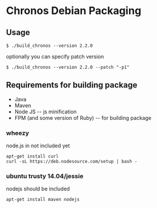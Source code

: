 # Chronos Debian Packaging

## Usage

```
$ ./build_chronos --version 2.2.0
```
optionally you can specify patch version
```
$ ./build_chronos --version 2.2.0 --patch "-p1"
```

## Requirements for building package

  * Java
  * Maven
  * Node JS -- js minification
  * FPM (and some version of Ruby) -- for building package

### wheezy

node.js in not included yet
```
apt-get install curl
curl -sL https://deb.nodesource.com/setup | bash -
```

### ubuntu trusty 14.04/jessie

nodejs should be included


```
apt-get install maven nodejs
```

